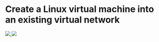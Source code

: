 # Create a Linux virtual machine into an existing virtual network

<a href="https://portal.azure.cn/#create/Microsoft.Template/uri/https%3A%2F%2Fraw.githubusercontent.com%2Fjessie-pang%2Fazure-quickstart-templates%2Fmaster%2FLinux-VM-to-existing-VNET%2Fazuredeploy.json" target="_blank">
    <img src="http://azuredeploy.net/deploybutton.png"/>
</a>
<a href="http://armviz.io/#/?load=https%3A%2F%2Fraw.githubusercontent.com%2FAzure%2Fazure-quickstart-templates%2Fmaster%2F201-os-disk-and-data-disk-existing-vnet%2Fazuredeploy.json" target="_blank">
    <img src="http://armviz.io/visualizebutton.png"/>
</a>
